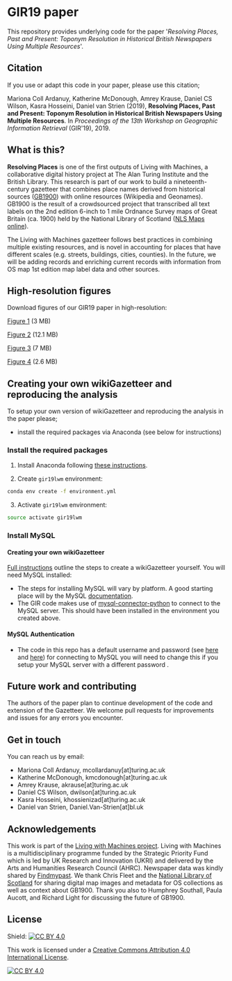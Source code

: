 # GIR19 paper

This repository provides underlying code for the paper '*Resolving Places, Past and Present: Toponym Resolution in Historical British Newspapers Using Multiple Resources*'.  

## Citation
If you use or adapt this code in your paper, please use this citation; 

Mariona Coll Ardanuy, Katherine McDonough, Amrey Krause, Daniel CS Wilson, Kasra Hosseini, Daniel van Strien (2019), **Resolving Places, Past and Present: Toponym Resolution in Historical British Newspapers Using Multiple Resources**. In _Proceedings of the 13th Workshop on Geographic Information Retrieval_ (GIR'19), 2019.

## What is this?

**Resolving Places** is one of the first outputs of Living with Machines, a collaborative digital history project at The Alan Turing Institute and the British Library. This research is part of our work to build a nineteenth-century gazetteer that combines place names derived from historical sources ([GB1900](http://www.beta.visionofbritain.org.uk/gbhdb/section/gb1900)) with online resources (Wikipedia and Geonames). GB1900 is the result of a crowdsourced project that transcribed all text labels on the 2nd edition 6-inch to 1 mile Ordnance Survey maps of Great Britain (ca. 1900) held by the National Library of Scotland ([NLS Maps online](https://maps.nls.uk/os/6inch-england-and-wales/)). 

The Living with Machines gazetteer follows best practices in combining multiple existing resources, and is novel in accounting for places that have different scales (e.g. streets, buildings, cities, counties). In the future, we will be adding records and enriching current records with information from OS map 1st edition map label data and other sources.


## High-resolution figures

Download figures of our GIR19 paper in high-resolution:

[Figure 1](https://github.com/alan-turing-institute/lwm_GIR19_resolving_places/files/3815472/manual_dorset_newspapers.pdf) (3 MB)

[Figure 2](https://github.com/alan-turing-institute/lwm_GIR19_resolving_places/files/3791083/fig02.pdf) (12.1 MB)

[Figure 3](https://github.com/alan-turing-institute/lwm_GIR19_resolving_places/files/3791087/fig03.pdf) (7 MB)

[Figure 4](https://github.com/alan-turing-institute/lwm_GIR19_resolving_places/files/3791090/fig04.pdf) (2.6 MB)

## Creating your own wikiGazetteer and reproducing the analysis

To setup your own version of wikiGazetteer and reproducing the analysis in the paper please;
- install the required packages via Anaconda (see below for instructions) 

### Install the required packages 

1. Install Anaconda following [these instructions](https://docs.anaconda.com/anaconda/install/).

2. Create `gir19lwm` environment:

```bash
conda env create -f environment.yml
```

3. Activate `gir19lwm` environment:

```bash
source activate gir19lwm
```

### Install MySQL 

#### Creating your own wikiGazetteer
[Full instructions](https://github.com/alan-turing-institute/lwm_GIR19_resolving_places/tree/master/gazetteer_construction) outline the steps to create a wikiGazetteer yourself. You will need MySQL installed:
- The steps for installing MySQL will vary by platform. A good starting place will by the MySQL [documentation](https://dev.mysql.com/doc/).
- The GIR code makes use of [mysql-connector-python](https://pypi.org/project/mysql-connector-python/) to connect to the MySQL server. This should have been installed in the environment you created above. 

#### MySQL Authentication 
- The code in this repo has a default username and password (see [here](https://github.com/alan-turing-institute/lwm_GIR19_resolving_places/blob/master/gazetteer_construction/addLocations.py#L178) and [here](https://github.com/alan-turing-institute/lwm_GIR19_resolving_places/blob/master/gazetteer_construction/addRedirections.py#L66)) for connecting to MySQL you will need to change this if you setup your MySQL server with a different password .

## Future work and contributing 
The authors of the paper plan to continue development of the code and extension of the Gazetteer. We welcome pull requests for improvements and issues for any errors you encounter.

## Get in touch
You can reach us by email:
- Mariona Coll Ardanuy, mcollardanuy[at]turing.ac.uk
- Katherine McDonough, kmcdonough[at]turing.ac.uk
- Amrey Krause, akrause[at]turing.ac.uk
- Daniel CS Wilson, dwilson[at]turing.ac.uk
- Kasra Hosseini, khossienizad[at]turing.ac.uk
- Daniel van Strien, Daniel.Van-Strien[at]bl.uk


## Acknowledgements 

This work is part of the [Living with Machines project](http://livingwithmachines.ac.uk). Living with Machines is a multidisciplinary programme funded by the Strategic Priority Fund which is led by UK Research and Innovation (UKRI) and delivered by the Arts and Humanities Research Council (AHRC). Newspaper data was kindly shared by [Findmypast](https://www.findmypast.co.uk/). We thank Chris Fleet and the [National Library of Scotland](https://www.nls.uk) for sharing digital map images and metadata for OS collections as well as context about GB1900. Thank you also to Humphrey Southall, Paula Aucott, and Richard Light for discussing the future of GB1900.

## License

Shield: [![CC BY 4.0][cc-by-shield]][cc-by]

This work is licensed under a [Creative Commons Attribution 4.0 International
License][cc-by].

[![CC BY 4.0][cc-by-image]][cc-by]

[cc-by]: http://creativecommons.org/licenses/by/4.0/
[cc-by-image]: https://i.creativecommons.org/l/by/4.0/88x31.png
[cc-by-shield]: https://img.shields.io/badge/License-CC%20BY%204.0-lightgrey.svg
